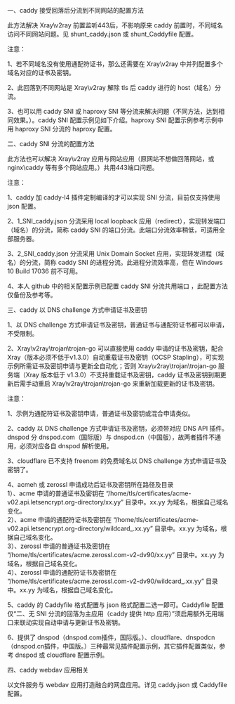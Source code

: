 一、caddy 接受回落后分流到不同网站的配置方法

此方法解决 Xray\v2ray 前置监听443后，不影响原来 caddy 前置时，不同域名访问不同网站问题。见 shunt_caddy.json 或 shunt_Caddyfile 配置。

注意：

1、若不同域名没有使用通配符证书，那么还需要在 Xray\v2ray 中并列配置多个域名对应的证书及密钥。

2、此回落到不同网站是 Xray\v2ray 解除 tls 后 caddy 进行的 host（域名）分流。

3、也可以用 caddy SNI 或 haproxy SNI 等分流来解决问题（不同方法，达到相同效果。）。caddy SNI 配置示例见如下介绍。haproxy SNI 配置示例参考示例中用 haproxy SNI 分流的 haproxy 配置。

二、caddy SNI 分流的配置方法

此方法也可以解决 Xray\v2ray 应用与网站应用（原网站不想做回落网站，或 nginx\caddy 等有多个网站应用。）共用443端口问题。

注意：

1、caddy 加 caddy-l4 插件定制编译的才可以实现 SNI 分流，目前仅支持使用 json 配置。

2、1_SNI_caddy.json 分流采用 local loopback 应用（redirect），实现转发端口（域名）的分流，简称 caddy SNI 的端口分流。此端口分流效率稍低，可适用全部服务器。

3、2_SNI_caddy.json 分流采用 Unix Domain Socket 应用，实现转发进程（域名）的分流，简称 caddy SNI 的进程分流。此进程分流效率高，但在 Windows 10 Build 17036 前不可用。

4、本人 github 中的相关配置示例已配置 caddy SNI 分流共用端口 ，此配置方法仅备份及参考等。

三、caddy 以 DNS challenge 方式申请证书及密钥

1、以 DNS challenge 方式申请证书及密钥，普通证书与通配符证书都可以申请，不受限制。

2、Xray\v2ray\trojan\trojan-go 可以直接使用 caddy 申请的证书及密钥，配合Xray（版本必须不低于v1.3.0）自动重载证书及密钥（OCSP Stapling），可实现示例所需证书及密钥申请与更新全自动化；否则 Xray\v2ray\trojan\trojan-go 服务端（Xray 版本低于 v1.3.0）不支持重载证书及密钥，caddy 证书及密钥到期更新后需手动重启 Xray\v2ray\trojan\trojan-go 来重新加载更新的证书及密钥。

注意：

1、示例为通配符证书及密钥申请，普通证书及密钥或混合申请类似。

2、caddy 以 DNS challenge 方式申请证书及密钥，必须带对应 DNS API 插件。dnspod 分 dnspod.com（国际版）与 dnspod.cn（中国版），故两者插件不通用，必须对应各自 dnspod 解析使用。

3、cloudflare 已不支持 freenom 的免费域名以 DNS challenge 方式申请证书及密钥了。

4、acmeh 或 zerossl 申请成功后证书及密钥所在路径及目录  
1）、acme 申请的普通证书及密钥在 “/home/tls/certificates/acme-v02.api.letsencrypt.org-directory/xx.yy” 目录中。xx.yy 为域名，根据自己域名变化。  
2）、acme 申请的通配符证书及密钥在 “/home/tls/certificates/acme-v02.api.letsencrypt.org-directory/wildcard_.xx.yy” 目录中。xx.yy 为域名，根据自己域名变化。  
3）、zerossl 申请的普通证书及密钥在 “/home/tls/certificates/acme.zerossl.com-v2-dv90/xx.yy” 目录中。xx.yy 为域名，根据自己域名变化。  
4）、zerossl 申请的通配符证书及密钥在 “/home/tls/certificates/acme.zerossl.com-v2-dv90/wildcard_.xx.yy” 目录中。xx.yy 为域名，根据自己域名变化。

5、caddy 的 Caddyfile 格式配置与 json 格式配置二选一即可。Caddyfile 配置仅“二、无 SNI 分流的回落为主应用（caddy 提供 http 应用）”须启用额外无用端口来联动实现自动申请与更新证书及密钥。

6、提供了 dnspod（dnspod.com插件，国际版。）、cloudflare、dnspodcn（dnspod.cn插件，中国版。）三种最常见插件配置示例，其它插件配置类似，参考 dnspod 或 cloudflare 配置示例。

四、caddy webdav 应用相关

以文件服务与 webdav 应用打造融合的网盘应用。详见 caddy.json 或 Caddyfile 配置。
